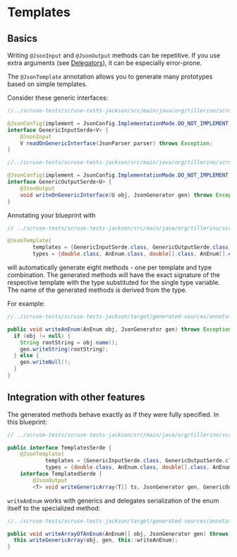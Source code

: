 # Templates

## Basics
Writing `@JsonInput` and `@JsonOutput` methods can be repetitive.
If you use extra arguments (see [Delegators](delegators.md)), it can be especially error-prone.

The `@JsonTemplate` annotation allows you to generate many prototypes based on simple templates.

Consider these generic interfaces:

```java
//../scruse-tests/scruse-tests-jackson/src/main/java/org/tillerino/scruse/tests/base/features/GenericsSerde.java#L16-L20

@JsonConfig(implement = JsonConfig.ImplementationMode.DO_NOT_IMPLEMENT)
interface GenericInputSerde<V> {
    @JsonInput
    V readOnGenericInterface(JsonParser parser) throws Exception;
}
```
```java
//../scruse-tests/scruse-tests-jackson/src/main/java/org/tillerino/scruse/tests/base/features/GenericsSerde.java#L23-L27

@JsonConfig(implement = JsonConfig.ImplementationMode.DO_NOT_IMPLEMENT)
interface GenericOutputSerde<U> {
    @JsonOutput
    void writeOnGenericInterface(U obj, JsonGenerator gen) throws Exception;
}
```

Annotating your blueprint with
```java
// ../scruse-tests/scruse-tests-jackson/src/main/java/org/tillerino/scruse/tests/base/features/TemplatesSerde.java#L14-L16

@JsonTemplate(
        templates = {GenericInputSerde.class, GenericOutputSerde.class},
        types = {double.class, AnEnum.class, double[].class, AnEnum[].class})
```
will automatically generate eight methods - one per template and type combination.
The generated methods will have the exact signature of the respective template with the type substituted for the single type variable.
The name of the generated methods is derived from the type.

For example:
```java
//../scruse-tests/scruse-tests-jackson/target/generated-sources/annotations/org/tillerino/scruse/tests/base/features/TemplatesSerde$TemplatedSerdeImpl.java#L87-L94

public void writeAnEnum(AnEnum obj, JsonGenerator gen) throws Exception {
  if (obj != null) {
    String rootString = obj.name();
    gen.writeString(rootString);
  } else {
    gen.writeNull();
  }
}
```

## Integration with other features

The generated methods behave exactly as if they were fully specified. In this blueprint:
```java
// ../scruse-tests/scruse-tests-jackson/src/main/java/org/tillerino/scruse/tests/base/features/TemplatesSerde.java#L13-L19

public interface TemplatesSerde {
    @JsonTemplate(
            templates = {GenericInputSerde.class, GenericOutputSerde.class},
            types = {double.class, AnEnum.class, double[].class, AnEnum[].class})
    interface TemplatedSerde {
        @JsonOutput
        <T> void writeGenericArray(T[] ts, JsonGenerator gen, GenericOutputSerde<T> serde) throws Exception;
```

`writeAnEnum` works with generics and delegates serialization of the enum itself to the specialized method:
```java
//../scruse-tests/scruse-tests-jackson/target/generated-sources/annotations/org/tillerino/scruse/tests/base/features/TemplatesSerde$TemplatedSerdeImpl.java#L156-L158

public void writeArrayOfAnEnum(AnEnum[] obj, JsonGenerator gen) throws Exception {
  this.writeGenericArray(obj, gen, this::writeAnEnum);
}
```